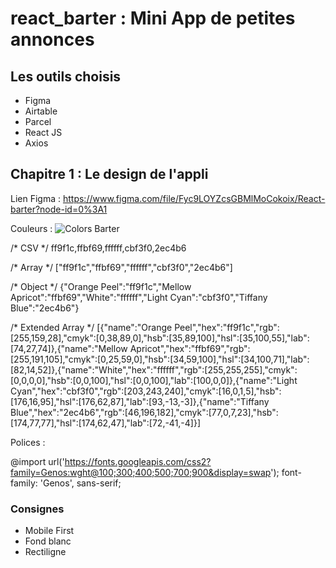 # react_barter : Mini App de petites annonces

## Les outils choisis

- Figma
- Airtable
- Parcel
- React JS
- Axios

## Chapitre 1 : Le design de l'appli

Lien Figma : https://www.figma.com/file/Fyc9LOYZcsGBMlMoCokoix/React-barter?node-id=0%3A1

Couleurs :
![Colors Barter](https://user-images.githubusercontent.com/46730440/144429434-69c0cc64-b2e8-400d-bd4e-79de6e54f904.png)

/* CSV */
ff9f1c,ffbf69,ffffff,cbf3f0,2ec4b6

/* Array */
["ff9f1c","ffbf69","ffffff","cbf3f0","2ec4b6"]

/* Object */
{"Orange Peel":"ff9f1c","Mellow Apricot":"ffbf69","White":"ffffff","Light Cyan":"cbf3f0","Tiffany Blue":"2ec4b6"}

/* Extended Array */
[{"name":"Orange Peel","hex":"ff9f1c","rgb":[255,159,28],"cmyk":[0,38,89,0],"hsb":[35,89,100],"hsl":[35,100,55],"lab":[74,27,74]},{"name":"Mellow Apricot","hex":"ffbf69","rgb":[255,191,105],"cmyk":[0,25,59,0],"hsb":[34,59,100],"hsl":[34,100,71],"lab":[82,14,52]},{"name":"White","hex":"ffffff","rgb":[255,255,255],"cmyk":[0,0,0,0],"hsb":[0,0,100],"hsl":[0,0,100],"lab":[100,0,0]},{"name":"Light Cyan","hex":"cbf3f0","rgb":[203,243,240],"cmyk":[16,0,1,5],"hsb":[176,16,95],"hsl":[176,62,87],"lab":[93,-13,-3]},{"name":"Tiffany Blue","hex":"2ec4b6","rgb":[46,196,182],"cmyk":[77,0,7,23],"hsb":[174,77,77],"hsl":[174,62,47],"lab":[72,-41,-4]}]

Polices :

@import url('https://fonts.googleapis.com/css2?family=Genos:wght@100;300;400;500;700;900&display=swap');
font-family: 'Genos', sans-serif;

### Consignes

- Mobile First
- Fond blanc
- Rectiligne


